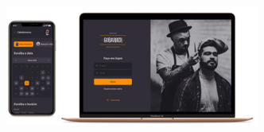 <p align="center">
  <img  src="https://github.com/charleseduardome/gobarber/blob/master/gobarber.png">
</p>
